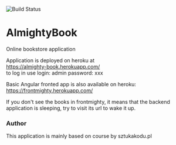 ![Build Status](https://app.travis-ci.com/PosolonaMelasa/AlmightyBook.svg?branch=main)

# AlmightyBook
Online bookstore application

Application is deployed on heroku at <br>
https://almighty-book.herokuapp.com/ <br>
to log in use login: admin password: xxx

Basic Angular fronted app is also available on heroku:<br>
https://frontmighty.herokuapp.com/

If you don't see the books in frontmighty, it means that the backend application is sleeping, 
try to visit its url to wake it up.

### Author
This application is mainly based on course by sztukakodu.pl
